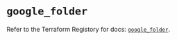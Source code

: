 # `google_folder`

Refer to the Terraform Registory for docs: [`google_folder`](https://registry.terraform.io/providers/hashicorp/google-beta/4.72.1/docs/resources/google_folder).
